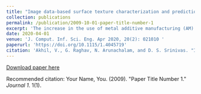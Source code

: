 ```yaml
---
title: "Image data-based surface texture characterization and prediction using machine learning approaches for additive manufacturing"
collection: publications
permalink: /publication/2009-10-01-paper-title-number-1
excerpt: 'The increase in the use of metal additive manufacturing (AM) processes in major industries like aerospace, defense, and electronics indicates the need for maintaining a tight quality control. A quick, low-cost, and reliable online surface texture measurement and verification system are required to improve its industrial adoption. In this paper, a comprehensive investigation of the surface characteristics of Ti-6Al-4V selective laser melted (SLM) parts using image texture parameters is discussed. The image texture parameters extracted from the surface images using first-order and second-order statistical methods, and measured 3D surface roughness parameters are used for characterizing the SLM surfaces. A comparative study of roughness prediction models developed using various machine learning approaches is also presented. Among the models, the Gaussian process regression (GPR) model gives an accurate prediction of roughness values with an R2 value of more than 0.9. The test data results of all models are presented.'
date: 2020-04-01
venue: 'J. Comput. Inf. Sci. Eng. Apr 2020, 20(2): 021010 '
paperurl: 'https://doi.org/10.1115/1.4045719'
citation: 'Akhil, V., G. Raghav, N. Arunachalam, and D. S. Srinivas. "Image data-based surface texture characterization and prediction using machine learning approaches for additive manufacturing." Journal of Computing and Information Science in Engineering 20, no. 2 (2020): 021010.'
---
```


[Download paper here](http://academicpages.github.io/files/paper1.pdf)

Recommended citation: Your Name, You. (2009). "Paper Title Number 1." <i>Journal 1</i>. 1(1).
